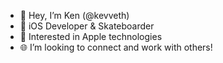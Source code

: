 - 👋 Hey, I’m Ken (@kevveth)
- 🤠 iOS Developer & Skateboarder
- 🍎 Interested in Apple technologies
- 🌐 I’m looking to connect and work with others!

<!---
kevveth/kevveth is a ✨ special ✨ repository because its `README.md` (this file) appears on your GitHub profile.
You can click the Preview link to take a look at your changes.
--->
